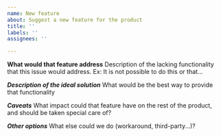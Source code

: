 ```yaml
---
name: New feature
about: Suggest a new feature for the product
title: ''
labels: ''
assignees: ''

---
```


**What would that feature address**
Description of the lacking functionality that this issue would address.
Ex: It is not possible to do this or that...

***Description of the ideal solution***
What would be the best way to provide that functionality

***Caveats***
What impact could that feature have on the rest of the product, and should be taken special care of?

***Other options***
What else could we do (workaround, third-party...)?
